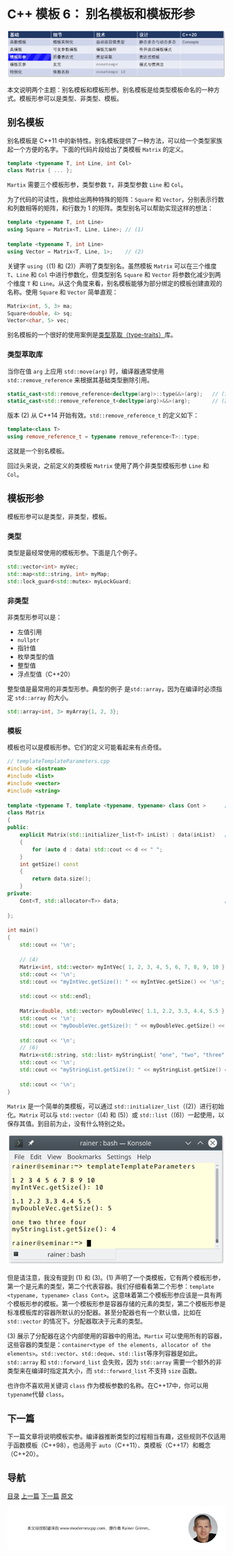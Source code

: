 # C++ 模板 6： 别名模板和模板形参

![模板形参](img/模板形参.png)

本文说明两个主题：别名模板和模板形参。别名模板是给类型模板命名的一种方式。模板形参可以是类型、非类型、模板。

## 别名模板

别名模板是 C++11 中的新特性。别名模板提供了一种方法，可以给一个类型家族起一个方便的名字。下面的代码片段给出了类模板 `Matrix` 的定义。

```C++
template <typename T, int Line, int Col>
class Matrix { ... };
```

`Martix` 需要三个模板形参，类型参数 `T`，非类型参数 `Line` 和 `Col`。

为了代码的可读性，我想给出两种特殊的矩阵：`Square` 和 `Vector`，分别表示行数和列数相等的矩阵，和行数为 1 的矩阵。类型别名可以帮助实现这样的想法：

```C++
template <typename T, int Line>
using Square = Matrix<T, Line, Line>; // (1)

template <typename T, int Line>
using Vector = Matrix<T, Line, 1>;    // (2)
```

关键字 `using`（(1) 和 (2)）声明了类型别名。虽然模板 `Matrix` 可以在三个维度 `T`、`Line` 和 `Col` 中进行参数化，但类型别名 `Square` 和 `Vector` 将参数化减少到两个维度 `T` 和 `Line`。从这个角度来看，别名模板能够为部分绑定的模板创建直观的名称。使用 `Square` 和 `Vector` 简单直观：

```C++
Matrix<int, 5, 3> ma;
Square<double, 4> sq;
Vector<char, 5> vec;
```

别名模板的一个很好的使用案例是[类型萃取（type-traits）](https://en.cppreference.com/w/cpp/header/type_traits)库。

### 类型萃取库

当你在值 `arg` 上应用 `std::move(arg)` 时，编译器通常使用 `std::remove_reference` 来根据其基础类型删除引用。

```C++
static_cast<std::remove_reference<decltype(arg)>::type&&>(arg);   // (1)
static_cast<std::remove_reference_t<decltype(arg)>&&>(arg);       // (2)
```

版本 (2) 从 C++14 开始有效。`std::remove_reference_t` 的定义如下：

```C++
template<class T>
using remove_reference_t = typename remove_reference<T>::type;
```

这就是一个别名模板。

回过头来说，之前定义的类模板 `Matrix` 使用了两个非类型模板形参 `Line` 和 `Col`。

## 模板形参

 模板形参可以是类型，非类型，模板。

### 类型

类型是最经常使用的模板形参。下面是几个例子。

```C++
std::vector<int> myVec;
std::map<std::string, int> myMap;
std::lock_guard<std::mutex> myLockGuard;
```

### 非类型

非类型形参可以是：

* 左值引用
* `nullptr`
* 指针值
* 枚举类型的值
* 整型值
* 浮点型值（C++20）

整型值是最常用的非类型形参。典型的例子 是`std::array`，因为在编译时必须指定 `std::array` 的大小。

```C++
std::array<int, 3> myArray{1, 2, 3};
```

### 模板
模板也可以是模板形参。它们的定义可能看起来有点奇怪。

```C++
// templateTemplateParameters.cpp
#include <iostream>
#include <list>
#include <vector>
#include <string>

template <typename T, template <typename, typename> class Cont >      // (1)
class Matrix
{
public:
    explicit Matrix(std::initializer_list<T> inList) : data(inList)   // (2)
    {
        for (auto d : data) std::cout << d << " ";
    }
    int getSize() const
    {
        return data.size();
    }
private:
    Cont<T, std::allocator<T>> data;                                  // (3)                               

};

int main()
{
    std::cout << '\n';

    // (4)
    Matrix<int, std::vector> myIntVec{ 1, 2, 3, 4, 5, 6, 7, 8, 9, 10 };
    std::cout << '\n';
    std::cout << "myIntVec.getSize(): " << myIntVec.getSize() << '\n';

    std::cout << std::endl;

    Matrix<double, std::vector> myDoubleVec{ 1.1, 2.2, 3.3, 4.4, 5.5 }; // (5)
    std::cout << '\n';
    std::cout << "myDoubleVec.getSize(): " << myDoubleVec.getSize() << '\n';

    std::cout << '\n';
    // (6)
    Matrix<std::string, std::list> myStringList{ "one", "two", "three", "four" };
    std::cout << '\n';
    std::cout << "myStringList.getSize(): " << myStringList.getSize() << '\n';

    std::cout << '\n';
}
```

`Matrix` 是一个简单的类模板，可以通过 `std::initializer_list`（(2)）进行初始化。`Matrix` 可以与 `std::vector`（(4) 和 (5)）或 `std::list`（(6)）一起使用，以保存其值。到目前为止，没有什么特别之处。

 ![templateTemplateParameters](img/templateTemplateParameters.png) 

但是请注意，我没有提到 (1) 和 (3)。(1) 声明了一个类模板，它有两个模板形参，第一个是元素的类型，第二个代表容器。我们仔细看看第二个形参：`template <typename, typename> class Cont>`。这意味着第二个模板形参应该是一具有两个模板形参的模板。第一个模板形参是容器存储的元素的类型，第二个模板形参是标准模板库的容器所默认的分配器。甚至分配器也有一个默认值，比如在 `std::vector` 的情况下。分配器取决于元素的类型。

(3) 展示了分配器在这个内部使用的容器中的用法。`Martix` 可以使用所有的容器，这些容器的类型是：`container<type of the elements, allocator of the elements>`。`std::vector`、`std::deque`、`std::list`等序列容器是如此。`std::array` 和 `std::forward_list` 会失败，因为 `std::array` 需要一个额外的非类型来在编译时指定其大小，而 `std::forward_list` 不支持 `size` 函数。

也许你不喜欢用关键词 `class` 作为模板参数的名称。在C++17中，你可以用 `typename`代替 `class`。

## 下一篇

下一篇文章将说明模板实参。编译器推断类型的过程相当有趣，这些规则不仅适用于函数模板（C++98），也适用于 `auto`（C++11）、类模板（C++17）和概念（C++20）。

## 导航

[目录](https://github.com/yqZhang4480/TranslateBlogs/blob/master/CPP_Templates/目录.md)	[上一篇](https://github.com/yqZhang4480/TranslateBlogs/blob/master/CPP_Templates/模板5.md)	[下一篇](https://github.com/yqZhang4480/TranslateBlogs/blob/master/CPP_Templates/模板7.md)	[原文](http://www.modernescpp.com/index.php/alias-templates-and-template-parameters)

![](./img/tail.png)
